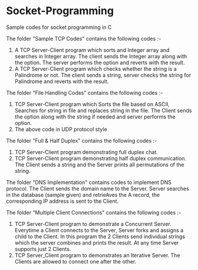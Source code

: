 # Socket-Programming
Sample codes for socket programming in C

The folder "Sample TCP Codes" contains the following codes :-
  1. A TCP Server-Client program which sorts and Integer array and searches in Integer array. The client sends the Integer array along with the option. The server performs the option and reverts with the result.
  2. A TCP Server-Client program which checks whether the string is a Palindrome or not. The client sends a string, server checks the string for Palindrome and reverts with the result.

The folder "File Handling Codes" contains the following codes :-
  1. TCP Server-Client program which Sorts the file based on ASCII, Searches for string in file and replaces string in the file. The Client sends the option along with the string if needed and server performs the option.
  2. The above code in UDP protocol style
  
The folder "Full & Half Duplex" contains the following codes :-
  1. TCP Server-Client program demonstrating full duplex chat.
  2. TCP Server-Client program demonstrating half duplex communication. The Client sends a string and the Server prints all permutations of the string.

The folder "DNS Implementation" contains codes to implement DNS protocol. The Client sends the domain name to the Server. Server searches in the database (sample given) and retrieAves the A record, the corresponding IP address is sent to the Client.

The folder "Multiple Client Connections" contains the following codes :-
  1. TCP Server-Client program to demonstrate a Concurrent Server. Everytime a Client connects to the Server, Server forks and assigns a child to the Client. In this program the 2 Clients send individual strings which the server combines and prints the result. At any time Server supports just 2 Clients.
  2. TCP Server_Client program to demonstrates an Iterative Server. The Clients are allowed to connect one after the other.
